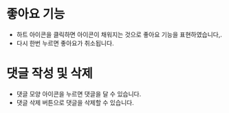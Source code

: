 # 좋아요 기능
- 하트 아이콘을 클릭하면 아이콘이 채워지는 것으로 좋아요 기능을 표현하였습니다,.
- 다시 한번 누르면 좋아요가 취소됩니다.

# 댓글 작성 및 삭제
- 댓글 모양 아이콘을 누르면 댓글을 달 수 있습니다.
- 댓글 삭제 버튼으로 댓글을 삭제할 수 있습니다.